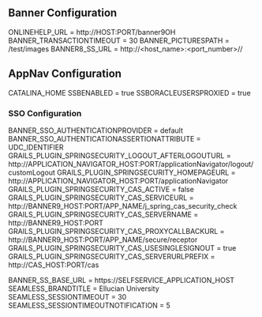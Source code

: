 ## Banner Configuration
ONLINEHELP_URL = http://HOST:PORT/banner9OH
BANNER_TRANSACTIONTIMEOUT = 30
BANNER_PICTURESPATH = /test/images
BANNER8_SS_URL = http://<host_name>:<port_number>/<banner8>/

## AppNav Configuration
CATALINA_HOME
SSBENABLED = true
SSBORACLEUSERSPROXIED = true

### SSO Configuration
BANNER_SSO_AUTHENTICATIONPROVIDER = default
BANNER_SSO_AUTHENTICATIONASSERTIONATTRIBUTE = UDC_IDENTIFIER
GRAILS_PLUGIN_SPRINGSECURITY_LOGOUT_AFTERLOGOUTURL = http://APPLICATION_NAVIGATOR_HOST:PORT/applicationNavigator/logout/customLogout
GRAILS_PLUGIN_SPRINGSECURITY_HOMEPAGEURL = http://APPLICATION_NAVIGATOR_HOST:PORT/applicationNavigator
GRAILS_PLUGIN_SPRINGSECURITY_CAS_ACTIVE = false
GRAILS_PLUGIN_SPRINGSECURITY_CAS_SERVICEURL = http://BANNER9_HOST:PORT/APP_NAME/j_spring_cas_security_check
GRAILS_PLUGIN_SPRINGSECURITY_CAS_SERVERNAME = http://BANNER9_HOST:PORT
GRAILS_PLUGIN_SPRINGSECURITY_CAS_PROXYCALLBACKURL = http://BANNER9_HOST:PORT/APP_NAME/secure/receptor
GRAILS_PLUGIN_SPRINGSECURITY_CAS_USESINGLESIGNOUT = true
GRAILS_PLUGIN_SPRINGSECURITY_CAS_SERVERURLPREFIX = http://CAS_HOST:PORT/cas


BANNER_SS_BASE_URL = https://SELFSERVICE_APPLICATION_HOST
SEAMLESS_BRANDTITLE = Ellucian University
SEAMLESS_SESSIONTIMEOUT = 30
SEAMLESS_SESSIONTIMEOUTNOTIFICATION = 5
